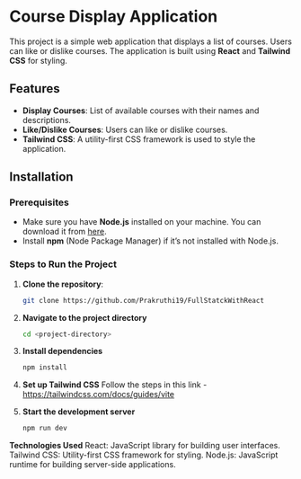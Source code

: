 # Course Display Application

This project is a simple web application that displays a list of courses. Users can like or dislike courses. The application is built using **React** and **Tailwind CSS** for styling.

## Features
- **Display Courses**: List of available courses with their names and descriptions.
- **Like/Dislike Courses**: Users can like or dislike courses.
- **Tailwind CSS**: A utility-first CSS framework is used to style the application.

## Installation

### Prerequisites

- Make sure you have **Node.js** installed on your machine. You can download it from [here](https://nodejs.org/).
- Install **npm** (Node Package Manager) if it’s not installed with Node.js.

### Steps to Run the Project

1. **Clone the repository**:

   ```bash
   git clone https://github.com/Prakruthi19/FullStatckWithReact

2. **Navigate to the project directory**
   ```bash
   cd <project-directory>
3. **Install dependencies**
   ```bash
   npm install
4. **Set up Tailwind CSS**
   Follow the steps in this link - https://tailwindcss.com/docs/guides/vite
5. **Start the development server**
   ```bash
   npm run dev
   
**Technologies Used**
React: JavaScript library for building user interfaces.
Tailwind CSS: Utility-first CSS framework for styling.
Node.js: JavaScript runtime for building server-side applications.
